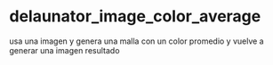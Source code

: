 # delaunator_image_color_average
usa una imagen y genera una malla con un color promedio y vuelve a generar una imagen resultado
